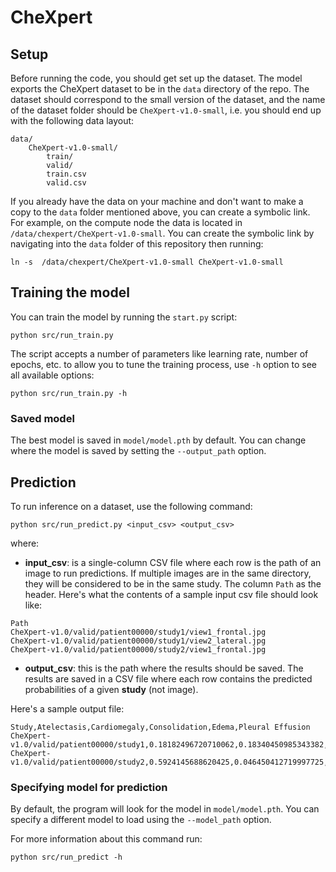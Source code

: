 # CheXpert

## Setup

Before running the code, you should get set up the dataset. The model exports the CheXpert dataset to be in the `data` directory
of the repo. The dataset should correspond to the small version of the dataset, and the name of the dataset folder should be `CheXpert-v1.0-small`,
i.e. you should end up with the following data layout:

```
data/
    CheXpert-v1.0-small/
        train/
        valid/
        train.csv
        valid.csv
```

If you already have the data on your machine and don't want to make a copy to the `data` folder mentioned above, you can create a symbolic link.
For example, on the compute node the data is located in `/data/chexpert/CheXpert-v1.0-small`. You can create the symbolic link by navigating
into the `data` folder of this repository then running:

```
ln -s  /data/chexpert/CheXpert-v1.0-small CheXpert-v1.0-small
```

## Training the model

You can train the model by running the `start.py` script:

```
python src/run_train.py
```

The script accepts a number of parameters like learning rate, number of epochs, etc.
to allow you to tune the training process, use `-h` option to see all available options:

```
python src/run_train.py -h
```

### Saved model

The best model is saved in `model/model.pth` by default. You can change where the model is saved by setting
the `--output_path` option.

## Prediction

To run inference on a dataset, use the following command:

```
python src/run_predict.py <input_csv> <output_csv>
```
where:

- **input_csv**: is a single-column CSV file where each row is the path of an image to run predictions. If multiple images are in the same directory,
they will be considered to be in the same study. The column `Path` as the header.
Here's what the contents of a sample input csv file should look like:

```
Path
CheXpert-v1.0/valid/patient00000/study1/view1_frontal.jpg
CheXpert-v1.0/valid/patient00000/study1/view2_lateral.jpg
CheXpert-v1.0/valid/patient00000/study2/view1_frontal.jpg
```
- **output_csv**: this is the path where the results should be saved. The results are saved in a CSV file where each row contains the predicted
probabilities of a given **study** (not image).

Here's a sample output file:

```
Study,Atelectasis,Cardiomegaly,Consolidation,Edema,Pleural Effusion
CheXpert-v1.0/valid/patient00000/study1,0.18182496720710062,0.18340450985343382,0.3042422429595377,0.5247564316322378,0.43194501864211576
CheXpert-v1.0/valid/patient00000/study2,0.5924145688620425,0.046450412719997725,0.6075448519014384,0.17052412368729153,0.06505159298527952
```

### Specifying model for prediction

By default, the program will look for the model in `model/model.pth`. You can specify
a different model to load using the `--model_path` option.


For more information about this command run:

```
python src/run_predict -h
```